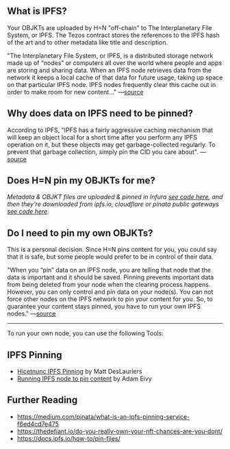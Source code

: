 ## What is IPFS?
Your OBJKTs are uploaded by H=N "off-chain" to The Interplanetary File System, or IPFS. The Tezos contract stores the references to the IPFS hash of the art and to other metadata like title and description.

"The Interplanetary File System, or IPFS, is a distributed storage network made up of “nodes” or computers all over the world where people and apps are storing and sharing data. When an IPFS node retrieves data from the network it keeps a local cache of that data for future usage, taking up space on that particular IPFS node. IPFS nodes frequently clear this cache out in order to make room for new content..." —[source](https://medium.com/pinata/what-is-an-ipfs-pinning-service-f6ed4cd7e475)

## Why does data on IPFS need to be pinned?

According to IPFS, "IPFS has a fairly aggressive caching mechanism that will keep an object local for a short time after you perform any IPFS operation on it, but these objects may get garbage-collected regularly. To prevent that garbage collection, simply pin the CID you care about". —[source](https://docs.ipfs.io/how-to/pin-files/)

## Does H=N pin my OBJKTs for me?

_Metadata & OBJKT files are uploaded & pinned in Infura [see code here](https://github.com/hicetnunc2000/hicetnunc/blob/main/src/data/ipfs.js#L12), and then they're downloaded from ipfs.io, cloudflare or pinata public gateways [see code here](https://github.com/hicetnunc2000/hicetnunc/blob/main/src/pages/objkt-display/tabs/info.js#L11)._

## Do I need to pin my own OBJKTs?

This is a personal decision. Since H=N pins content for you, you could say that it is safe, but some people would prefer to be in control of their data.

"When you “pin” data on an IPFS node, you are telling that node that the data is important and it should be saved. Pinning prevents important data from being deleted from your node when the clearing process happens. However, you can only control and pin data on your node(s). You can not force other nodes on the IPFS network to pin your content for you. So, to guarantee your content stays pinned, you have to run your own IPFS nodes." —[source](https://medium.com/pinata/what-is-an-ipfs-pinning-service-f6ed4cd7e475)

***

To run your own node, you can use the following Tools:

## IPFS Pinning

* [Hicetnunc IPFS Pinning](https://gist.github.com/mattdesl/47f4ea12ea131eed8401bdacf95a1f47) by Matt DesLauriers
* [Running IPFS node to pin content](https://twitter.com/antic/status/1374417104489697283?s=20) by Adam Eivy


## Further Reading
* https://medium.com/pinata/what-is-an-ipfs-pinning-service-f6ed4cd7e475
* https://thedefiant.io/do-you-really-own-your-nft-chances-are-you-dont/
* https://docs.ipfs.io/how-to/pin-files/